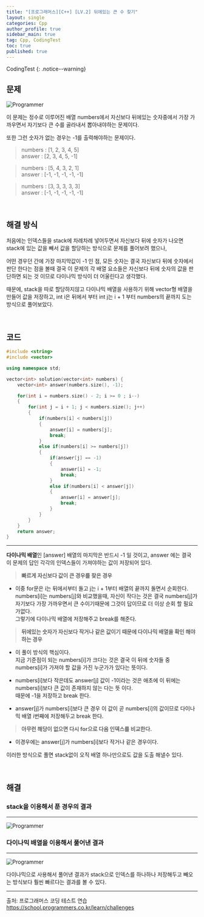 ```yaml
---
title: "[프로그래머스][C++] [LV.2] 뒤에있는 큰 수 찾기"
layout: single
categories: Cpp
author_profile: true
sidebar_main: true
tag: Cpp, CodingTest
toc: true
published: true
---
```


CodingTest
{: .notice--warning}

## 문제

![Programmer](https://user-images.githubusercontent.com/69719507/226915571-379f7984-09d9-47f3-a663-5372476fc83f.png)



이 문제는 정수로 이루어진 배열 numbers에서 자신보다 뒤에있는 숫자중에서 가장 가까우면서 자기보다 큰 수를 골라내서 뽑아내야하는 문제이다.   

또한 그런 숫자가 없는 경우는 -1를 출력해야하는 문제이다.



> numbers : [1, 2, 3, 4, 5]    
> answer : [2, 3, 4, 5, -1]

> numbers : [5, 4, 3, 2, 1]    
> answer : [-1, -1, -1, -1, -1]

> numbers : [3, 3, 3, 3, 3]   
> answer : [-1, -1, -1, -1, -1]




<br>

## 해결 방식

처음에는 인덱스들을 stack에 차례차례 넣어두면서 자신보다 뒤에 숫자가 나오면 stack에 있는 값을 빼서 값을 할당하는 방식으로 문제를 풀어보려 했으나,   

어떤 경우던 간에 가장 마지막값이 -1 인 점, 모든 숫자는 결국 자신보다 뒤에 숫자에서 판단 한다는 점을 볼때 결국 이 문제의 각 배열 요소들은 자신보다 뒤에 숫자의 값을 판단하면 되는 것 이므로 다이나믹 방식이 더 어울린다고 생각했다.

때문에, stack을 따로 할당하지않고 다이나믹 배열을 사용하기 위해 vector형 배열을 만들어 값을 저장하고, int i은 뒤에서 부터 int j는 i + 1 부터 numbers의 끝까지 도는 방식으로 풀어보았다.


<br>



## 코드

```cpp
#include <string>
#include <vector>

using namespace std;

vector<int> solution(vector<int> numbers) {
    vector<int> answer(numbers.size(), -1);   

    for(int i = numbers.size() - 2; i >= 0 ; i--)
    {
        for(int j = i + 1; j < numbers.size(); j++)
        {
            if(numbers[i] < numbers[j])
            {
                answer[i] = numbers[j]; 
                break;
            }
            else if(numbers[i] >= numbers[j])
            {
                if(answer[j] == -1)
                {
                    answer[i] = -1;
                    break;
                }     
                else if(numbers[i] < answer[j])
                {
                    answer[i] = answer[j];
                    break;
                }
            }
        }
    }  
    return answer;
}
```

***
**다이나믹 배열**인 [answer] 배열의 마지막은 반드시 -1 일 것이고,  answer 에는 결국 이 문제의 답인 각각의 인덱스들이 가져야하는 값이 저장되어 있다.

> **빠르게 자신보다 값이 큰 경우를 찾은 경우**

* 이중 for문은 i는 뒤에서부터 돌고 j는 i + 1부터 배열의 끝까지 돌면서 순회한다.   
numbers[i]는 numbers[j]와 비교했을때, 자신이 작다는 것은 결국 numbers[j]가 자기보다 가장 가까우면서 큰 수이기때문에 그것이 답이므로 더 이상 순회 할 필요가없다.   
그렇기에 다이나믹 배열에 저장해주고 break를 해준다.



> **뒤에있는 숫자가 자신보다 작거나 같은 값이기 때문에 다이나믹 배열을 확인 해야하는 경우**

* 이 풀이 방식의 핵심이다.  
지금 기준점이 되는 numbers[i]가 크다는 것은 결국 이 뒤에 숫자들 중 numbers[i]가 가져야 할 값을 가진 누군가가 있다는 뜻이다.  

* numbers[i]보다 작은데도 answer[j] 값이 -1이라는 것은 애초에 이 뒤에는 numbers[i]보다 큰 값이 존재하지 않는 다는 뜻 이다.  
 때문에 -1을 저장하고 break 한다.

* answer[j]가 numbers[i]보다 큰 경우 이 값이 곧 numbers[i]의 값이므로 다이나믹 배열 i번째에 저장해두고 break 한다.

> **아무런 해당이 없으면 다시 for으로 다음 인덱스를 비교한다.**

 * 이경우에는 answer[j]가 numbers[i]보다 작거나 같은 경우이다.


이러한 방식으로 풀면 stack없이 오직 배열 하나만으로도 값을 도출 해낼수 있다.


<br>




## 해결 

### stack을 이용해서 푼 경우의 결과

***

![Programmer](https://user-images.githubusercontent.com/69719507/226919865-cade0499-25b0-4224-9877-173f06002d0c.png)



### 다이나믹 배열을 이용해서 풀어낸 결과

***
![Programmer](https://user-images.githubusercontent.com/69719507/226921338-9783b526-6458-44ef-9819-e9249965e1cb.png)


다이나믹으로 사용해서 풀어낸 결과가 stack으로 인덱스를 하나하나 저장해두고 빼오는 방식보다 훨씬 빠르다는 결과를 볼 수 있다.


***

출처: 프로그래머스 코딩 테스트 연습    
https://school.programmers.co.kr/learn/challenges

